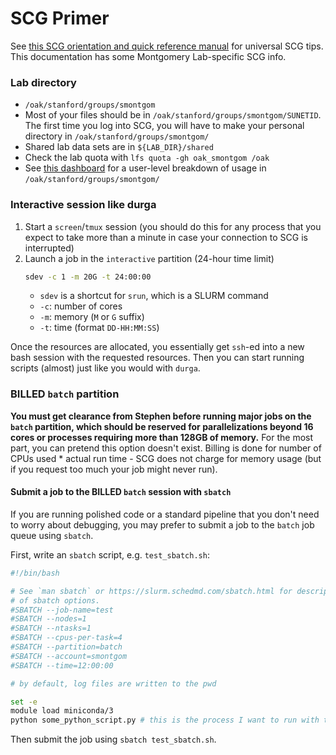 # SCG Primer 

See [this SCG orientation and quick reference manual](https://github.com/smontgomlab/resources/blob/master/scg_primer.md) for universal SCG tips. This documentation has some Montgomery Lab-specific SCG info. 

### Lab directory 
  - `/oak/stanford/groups/smontgom`  
  - Most of your files should be in `/oak/stanford/groups/smontgom/SUNETID`. The first time you log into SCG, you will have to make your personal directory in `/oak/stanford/groups/smontgom/` 
  - Shared lab data sets are in `${LAB_DIR}/shared` 
  - Check the lab quota with `lfs quota -gh oak_smontgom /oak`
  - See [this dashboard](https://srcc-lookout.stanford.edu/oak/smontgom) for a user-level breakdown of usage in `/oak/stanford/groups/smontgom/` 

### Interactive session like durga 
1. Start a `screen`/`tmux` session (you should do this for any process that you expect to take more than a minute in case your connection to SCG is interrupted)  
2. Launch a job in the `interactive` partition (24-hour time limit)
    ```bash 
    sdev -c 1 -m 20G -t 24:00:00 
    ```
    - `sdev` is a shortcut for `srun`, which is a SLURM command 
    - `-c`: number of cores
    - `-m`: memory (`M` or `G` suffix) 
    - `-t`: time (format `DD-HH:MM:SS`) 

Once the resources are allocated, you essentially get `ssh`-ed into a new bash session with the requested resources. Then you can start running scripts (almost) just like you would with `durga`. 

### BILLED `batch` partition 
**You must get clearance from Stephen before running major jobs on the `batch` partition, which should be reserved for parallelizations beyond 16 cores or processes requiring more than 128GB of memory.** For the most part, you can pretend this option doesn't exist. Billing is done for number of CPUs used * actual run time - SCG does not charge for memory usage (but if you request too much your job might never run).  

#### Submit a job to the BILLED `batch` session with `sbatch` 
If you are running polished code or a standard pipeline that you don't need to worry about debugging, you may prefer to submit a job to the `batch` job queue using `sbatch`. 

First, write an `sbatch` script, e.g. `test_sbatch.sh`:
```bash 
#!/bin/bash

# See `man sbatch` or https://slurm.schedmd.com/sbatch.html for descriptions
# of sbatch options.
#SBATCH --job-name=test
#SBATCH --nodes=1
#SBATCH --ntasks=1
#SBATCH --cpus-per-task=4
#SBATCH --partition=batch
#SBATCH --account=smontgom
#SBATCH --time=12:00:00

# by default, log files are written to the pwd 

set -e 
module load miniconda/3
python some_python_script.py # this is the process I want to run with the sbatch script 
``` 
Then submit the job using `sbatch test_sbatch.sh`. 
